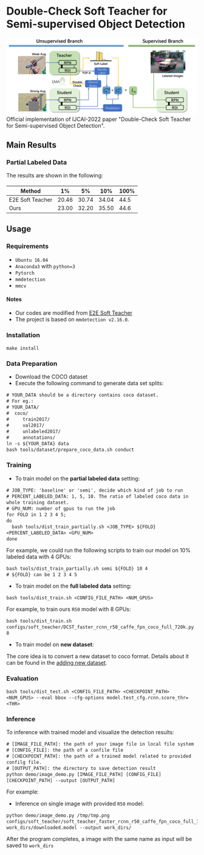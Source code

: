 # Double-Check Soft Teacher for Semi-supervised Object Detection

![](./resources/pipeline.png)
Official implementation of IJCAI-2022 paper "Double-Check Soft Teacher for Semi-supervised Object Detection".



## Main Results

### Partial Labeled Data

The results are shown in the following:

#### 
| Method | 1% | 5% |10%|100%|
| ---- | -------| ----- |----|----|
| E2E Soft Teacher | 20.46 |30.74|34.04|44.5|
| Ours | 23.00 |32.20|35.50|44.6|

#### 
## Usage

### Requirements
- `Ubuntu 16.04`
- `Anaconda3` with `python=3`
- `Pytorch`
- `mmdetection`
- `mmcv`

#### Notes
- Our codes are modified from [E2E Soft Teacher](https://github.com/microsoft/SoftTeacher)
- The project is based on `mmdetection v2.16.0`.
### Installation
```
make install
```

### Data Preparation
- Download the COCO dataset
- Execute the following command to generate data set splits:

```shell script
# YOUR_DATA should be a directory contains coco dataset.
# For eg.:
# YOUR_DATA/
#  coco/
#     train2017/
#     val2017/
#     unlabeled2017/
#     annotations/
ln -s ${YOUR_DATA} data
bash tools/dataset/prepare_coco_data.sh conduct
```

### Training
- To train model on the **partial labeled data** setting:
```shell script
# JOB_TYPE: 'baseline' or 'semi', decide which kind of job to run
# PERCENT_LABELED_DATA: 1, 5, 10. The ratio of labeled coco data in whole training dataset.
# GPU_NUM: number of gpus to run the job
for FOLD in 1 2 3 4 5;
do
  bash tools/dist_train_partially.sh <JOB_TYPE> ${FOLD} <PERCENT_LABELED_DATA> <GPU_NUM>
done
```
For example, we could run the following scripts to train our model on 10% labeled data with 4 GPUs:

```shell script
bash tools/dist_train_partially.sh semi ${FOLD} 10 4
# ${FOLD} can be 1 2 3 4 5
```

- To train model on the **full labeled data** setting:

```shell script
bash tools/dist_train.sh <CONFIG_FILE_PATH> <NUM_GPUS>
```
For example, to train ours `R50` model with 8 GPUs:
```shell script
bash tools/dist_train.sh configs/soft_teacher/DCST_faster_rcnn_r50_caffe_fpn_coco_full_720k.py 8
```
- To train model on **new dataset**:

The core idea is to convert a new dataset to coco format. Details about it can be found in the [adding new dataset](https://github.com/open-mmlab/mmdetection/blob/master/docs/tutorials/customize_dataset.md).



### Evaluation
```
bash tools/dist_test.sh <CONFIG_FILE_PATH> <CHECKPOINT_PATH> <NUM_GPUS> --eval bbox --cfg-options model.test_cfg.rcnn.score_thr=<THR>
```
### Inference
  To inference with trained model and visualize the detection results:

  ```shell script
  # [IMAGE_FILE_PATH]: the path of your image file in local file system
  # [CONFIG_FILE]: the path of a confile file
  # [CHECKPOINT_PATH]: the path of a trained model related to provided confilg file.
  # [OUTPUT_PATH]: the directory to save detection result
  python demo/image_demo.py [IMAGE_FILE_PATH] [CONFIG_FILE] [CHECKPOINT_PATH] --output [OUTPUT_PATH]
  ```
  For example:
  - Inference on single image with provided `R50` model:
   ```shell script
  python demo/image_demo.py /tmp/tmp.png configs/soft_teacher/soft_teacher_faster_rcnn_r50_caffe_fpn_coco_full_720k.py work_dirs/downloaded.model --output work_dirs/
   ```

  After the program completes, a image with the same name as input will be saved to `work_dirs`
